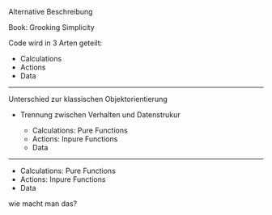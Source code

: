 
Alternative Beschreibung

Book: Grooking Simplicity

Code wird in 3 Arten geteilt:

- Calculations
- Actions
- Data

---

Unterschied zur klassischen Objektorientierung

- Trennung zwischen Verhalten und Datenstrukur

  - Calculations: Pure Functions
  - Actions: Inpure Functions
  - Data

---

- Calculations: Pure Functions
- Actions: Inpure Functions
- Data

wie macht man das?
